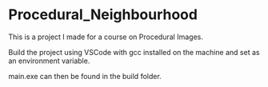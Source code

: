 # Procedural_Neighbourhood
This is a project I made for a course on Procedural Images. 

Build the project using VSCode with gcc installed on the machine and set as an environment variable.

main.exe can then be found in the build folder.